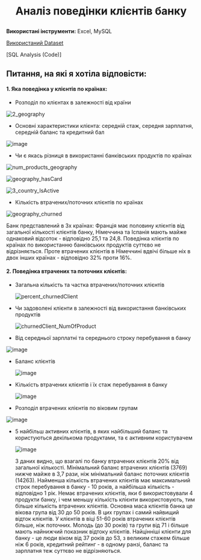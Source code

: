 # <p align="center">Аналіз поведінки клієнтів банку</p>

**Використані інструменти:** Excel, MySQL

[Використаний Dataset](https://www.kaggle.com/datasets/murilozangari/customer-churn-from-a-bank?select=Churn_Modelling.csv)

[SQL Analysis (Code)]

##  Питання, на які я хотіла відповісти:
####  1. Яка поведінка у клієнтів по країнах:
-  Розподіл по клієнтах в залежності від країни
   
![2_geography](https://github.com/user-attachments/assets/4d3a2a6a-8219-497c-ac1a-a3a380c81f04) 

- Основні характеристики клієнта: середній стаж, середня зарплатня, середній баланс та кредитний бал

![image](https://github.com/user-attachments/assets/8d62874c-5e69-4b25-8290-77207d603d85)

- Чи є якась різниця в використанні банківських продуктів по країнах

![num_products_geography](https://github.com/user-attachments/assets/8480d975-1901-464f-a72c-e7bb431c1f3a)

![geography_hasCard](https://github.com/user-attachments/assets/4cb0a118-ead3-4f9e-9116-5aa3b5a086f1)

![3_сountry_IsActive](https://github.com/user-attachments/assets/e37c11a6-b5e8-4663-afbb-55cee38a3e80)

- Кількість втрачених/поточних клієнтів по країнах

![geography_churned](https://github.com/user-attachments/assets/3ee2dbdb-921a-45d5-b491-2e8bef277c13)

Банк представлений в 3х країнах: Франція має половину клієнтів від загальної кількості клієнтів банку, Німеччина та Іспанія мають майже однаковий відсоток - відповідно 25,1 та 24,8. Поведінка клієнтів по країнах по використанню банківських продуктів суттєво не відрізняється. Проте втрачених клієнтів в Німеччині вдвічі більше ніх в двох інших країнах - відповідно 32% проти 16%.

####  2. Поведінка втрачених та поточних клієнтів: 
- Загальна кількість та частка втрачених/поточних клієнтів

  ![percent_churnedClient](https://github.com/user-attachments/assets/629cd891-c140-42eb-99ad-909ff22bd714)


- Чи задоволені клієнти в залежності від використання банківських продуктів

  ![churnedClient_NumOfProduct](https://github.com/user-attachments/assets/8d07bdc9-b448-40d3-9d1a-895bd5505c79)


 - Від середньої зарплатні та середнього строку перебування в банку

  ![image](https://github.com/user-attachments/assets/f9ee5ff8-8558-41ec-b373-e696ae61cf6a)

  - Баланс клієнтів

    ![image](https://github.com/user-attachments/assets/8e8aa36a-c05f-4033-9a74-75d9e6ba69eb)


- Кількість втрачених клієнтів і їх стаж перебування в банку
 
   ![image](https://github.com/user-attachments/assets/ebb9509a-86d4-4df5-9067-1979444acff7)

  
- Розподіл втрачених клієнтів по віковим групам


![image](https://github.com/user-attachments/assets/b74c8f83-c6ec-4072-8eed-96b5f191dc14)


- 5 найбільш активних клієнтів, в яких найбільший баланс та користуються декількома продуктами, та є активним користувачем

  ![image](https://github.com/user-attachments/assets/3c236e7d-9104-4846-bad4-ab3c67568f16)


  З даних видно, що взагалі по банку втрачених клієнтів 20% від загальної кількості. Мінімальний баланс втрачених клієнтів (3769) нижче майже в 3,7 рази, ніж мінімальний баланс поточних клієнтів (14263). Найменша кількість втрачених клієнтів має максимальний строк перебування в банку - 10 років, а найбільша кількість - відповідно 1 рік. Немає втрачених клієнтів, яки б використовували 4 продукти банку, і чем меньшу кількість клієнти використовують, тим більше кількість втрачених клієнтів. Основна маса клієнтів банка це вікова група від 30 до 50 років. В цих групах і самий найвищий відток клієнтів. У клієнтів в віці 51-60 років втрачених клієнтів більше, ніж поточних. Молодь (до 30 років) та групи від 71 і більше мають найнижчий показник відтоку клієнтів. Найцінніші клієнти для банку - це люди віком від 37 років до 53, з великим стажем більше ніж 6 років, кредитний рейтинг - в одному ранзі, баланс та зарплатня теж суттєво не відрізняються.



  









    






